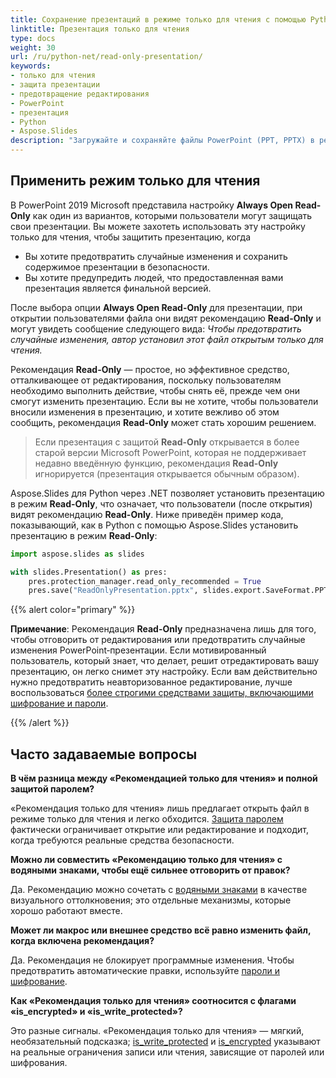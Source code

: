 ```yaml
---
title: Сохранение презентаций в режиме только для чтения с помощью Python
linktitle: Презентация только для чтения
type: docs
weight: 30
url: /ru/python-net/read-only-presentation/
keywords:
- только для чтения
- защита презентации
- предотвращение редактирования
- PowerPoint
- презентация
- Python
- Aspose.Slides
description: "Загружайте и сохраняйте файлы PowerPoint (PPT, PPTX) в режиме только для чтения с помощью Aspose.Slides для Python через .NET, получая точные предварительные просмотры слайдов без изменения ваших презентаций."
---
```


## **Применить режим только для чтения**

В PowerPoint 2019 Microsoft представила настройку **Always Open Read-Only** как один из вариантов, которыми пользователи могут защищать свои презентации. Вы можете захотеть использовать эту настройку только для чтения, чтобы защитить презентацию, когда

- Вы хотите предотвратить случайные изменения и сохранить содержимое презентации в безопасности. 
- Вы хотите предупредить людей, что предоставленная вами презентация является финальной версией. 

После выбора опции **Always Open Read-Only** для презентации, при открытии пользователями файла они видят рекомендацию **Read-Only** и могут увидеть сообщение следующего вида: *Чтобы предотвратить случайные изменения, автор установил этот файл открытым только для чтения.*

Рекомендация **Read-Only** — простое, но эффективное средство, отталкивающее от редактирования, поскольку пользователям необходимо выполнить действие, чтобы снять её, прежде чем они смогут изменить презентацию. Если вы не хотите, чтобы пользователи вносили изменения в презентацию, и хотите вежливо об этом сообщить, рекомендация **Read-Only** может стать хорошим решением.

> Если презентация с защитой **Read-Only** открывается в более старой версии Microsoft PowerPoint, которая не поддерживает недавно введённую функцию, рекомендация **Read-Only** игнорируется (презентация открывается обычным образом).

Aspose.Slides для Python через .NET позволяет установить презентацию в режим **Read-Only**, что означает, что пользователи (после открытия) видят рекомендацию **Read-Only**. Ниже приведён пример кода, показывающий, как в Python с помощью Aspose.Slides установить презентацию в режим **Read-Only**:

```py
import aspose.slides as slides

with slides.Presentation() as pres:
    pres.protection_manager.read_only_recommended = True
    pres.save("ReadOnlyPresentation.pptx", slides.export.SaveFormat.PPTX)
```

{{% alert color="primary" %}} 

**Примечание**: Рекомендация **Read-Only** предназначена лишь для того, чтобы отговорить от редактирования или предотвратить случайные изменения PowerPoint‑презентации. Если мотивированный пользователь, который знает, что делает, решит отредактировать вашу презентацию, он легко снимет эту настройку. Если вам действительно нужно предотвратить неавторизованное редактирование, лучше воспользоваться [более строгими средствами защиты, включающими шифрование и пароли](https://docs.aspose.com/slides/python-net/password-protected-presentation/). 

{{% /alert %}} 

## **Часто задаваемые вопросы**

**В чём разница между «Рекомендацией только для чтения» и полной защитой паролем?**

«Рекомендация только для чтения» лишь предлагает открыть файл в режиме только для чтения и легко обходится. [Защита паролем](/slides/ru/python-net/password-protected-presentation/) фактически ограничивает открытие или редактирование и подходит, когда требуются реальные средства безопасности.

**Можно ли совместить «Рекомендацию только для чтения» с водяными знаками, чтобы ещё сильнее отговорить от правок?**

Да. Рекомендацию можно сочетать с [водяными знаками](/slides/ru/python-net/watermark/) в качестве визуального оттолкновения; это отдельные механизмы, которые хорошо работают вместе.

**Может ли макрос или внешнее средство всё равно изменить файл, когда включена рекомендация?**

Да. Рекомендация не блокирует программные изменения. Чтобы предотвратить автоматические правки, используйте [пароли и шифрование](/slides/ru/python-net/password-protected-presentation/).

**Как «Рекомендация только для чтения» соотносится с флагами «is_encrypted» и «is_write_protected»?**

Это разные сигналы. «Рекомендация только для чтения» — мягкий, необязательный подсказка; [is_write_protected](https://reference.aspose.com/slides/python-net/aspose.slides/protectionmanager/is_write_protected/) и [is_encrypted](https://reference.aspose.com/slides/python-net/aspose.slides/protectionmanager/is_encrypted/) указывают на реальные ограничения записи или чтения, зависящие от паролей или шифрования.